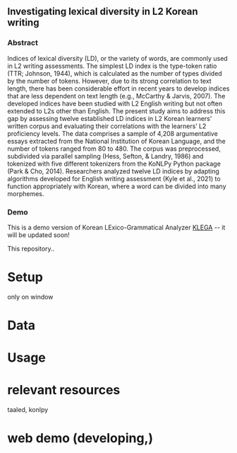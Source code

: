## Investigating lexical diversity in L2 Korean writing

### Abstract

Indices of lexical diversity (LD), or the variety of words, are commonly used in L2 writing assessments. The simplest LD index is the type-token ratio (TTR; Johnson, 1944), which is calculated as the number of types divided by the number of tokens. However, due to its strong correlation to text length, there has been considerable effort in recent years to develop indices that are less dependent on text length (e.g., McCarthy & Jarvis, 2007). The developed indices have been studied with L2 English writing but not often extended to L2s other than English. The present study aims to address this gap by assessing twelve established LD indices in L2 Korean learners’ written corpus and evaluating their correlations with the learners’ L2 proficiency levels. The data comprises a sample of 4,208 argumentative essays extracted from the National Institution of Korean Language, and the number of tokens ranged from 80 to 480. The corpus was preprocessed, subdivided via parallel sampling (Hess, Sefton, & Landry, 1986) and tokenized with five different tokenizers from the KoNLPy Python package (Park & Cho, 2014). Researchers analyzed twelve LD indices by adapting algorithms developed for English writing assessment (Kyle et al., 2021) to function appropriately with Korean, where a word can be divided into many morphemes.


### Demo

This is a demo version of Korean LExico-Grammatical Analyzer [KLEGA](http://sooyeoncho.pythonanywhere.com) -- it will be updated soon!



This repository..


# Setup
only on window

# Data

# Usage


# relevant resources
taaled, konlpy

# web demo (developing,)